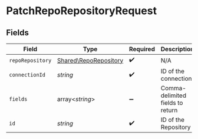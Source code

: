# PatchRepoRepositoryRequest


## Fields

| Field                                                          | Type                                                           | Required                                                       | Description                                                    |
| -------------------------------------------------------------- | -------------------------------------------------------------- | -------------------------------------------------------------- | -------------------------------------------------------------- |
| `repoRepository`                                               | [Shared\RepoRepository](../../Models/Shared/RepoRepository.md) | :heavy_check_mark:                                             | N/A                                                            |
| `connectionId`                                                 | *string*                                                       | :heavy_check_mark:                                             | ID of the connection                                           |
| `fields`                                                       | array<*string*>                                                | :heavy_minus_sign:                                             | Comma-delimited fields to return                               |
| `id`                                                           | *string*                                                       | :heavy_check_mark:                                             | ID of the Repository                                           |